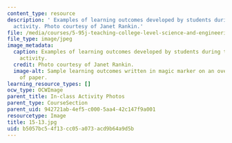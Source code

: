 ```yaml
---
content_type: resource
description: ' Examples of learning outcomes developed by students during the in-class
  activity. Photo courtesy of Janet Rankin.'
file: /media/courses/5-95j-teaching-college-level-science-and-engineering-fall-2015/b5057bc54f13cc05a073acd9b64a9d5b_15-13.jpg
file_type: image/jpeg
image_metadata:
  caption: Examples of learning outcomes developed by students during the in-class
    activity.
  credit: Photo courtesy of Janet Rankin.
  image-alt: Sample learning outcomes written in magic marker on an oversized sheet
    of paper.
learning_resource_types: []
ocw_type: OCWImage
parent_title: In-class Activity Photos
parent_type: CourseSection
parent_uid: 942721ab-4ef5-c000-5aa4-42c147f9a001
resourcetype: Image
title: 15-13.jpg
uid: b5057bc5-4f13-cc05-a073-acd9b64a9d5b
---
```


